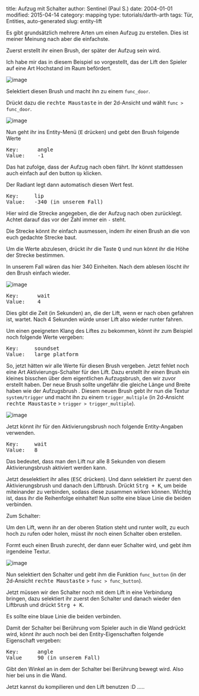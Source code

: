 ﻿title: Aufzug mit Schalter
author: Sentinel (Paul S.)
date: 2004-01-01
modified: 2015-04-14
category: mapping
type: tutorials/darth-arth
tags: Tür, Entities, auto-generated
slug: entity-lift

Es gibt grundsätzlich mehrere Arten um einen Aufzug zu erstellen. Dies ist meiner Meinung nach aber die einfachste.

Zuerst erstellt ihr einen Brush, der später der Aufzug sein wird.   

Ich habe mir das in diesem Beispiel so vorgestellt, das der Lift den Spieler auf eine Art Hochstand im Raum befördert.

 ![image]({filename}entity-lift/image001.png)

 

Selektiert diesen Brush und macht ihn zu einem `func_door`. 

Drückt dazu die <kbd>rechte Maustaste</kbd> in der 2d-Ansicht und wählt `func > func_door`.

![image]({filename}entity-lift/image003.png)

Nun geht ihr ins Entity-Menü (<kbd>E</kbd> drücken) und gebt den Brush folgende Werte 

<pre>Key:      angle
Value:    -1</pre>

Das hat zufolge, dass der Aufzug nach oben fährt. Ihr könnt stattdessen auch einfach auf den button `Up` klicken. 

Der Radiant legt dann automatisch diesen Wert fest.

<pre>Key:     lip
Value:   -340 (in unserem Fall)</pre>

 

Hier
wird die Strecke angegeben, die der Aufzug nach oben zurücklegt. Achtet darauf
das vor der Zahl immer ein `-` steht. 

 Die Strecke könnt ihr einfach ausmessen, indem ihr einen Brush an die von euch gedachte Strecke baut.

Um die Werte abzulesen, drückt ihr die Taste <kbd>Q</kbd> und nun könnt ihr die Höhe der Strecke bestimmen. 

In unserem Fall wären das hier 340 Einheiten. Nach dem ablesen löscht ihr den Brush einfach wieder.

![image]({filename}entity-lift/image005.png)

<pre>Key:      wait
Value:    4</pre>

Dies gibt die Zeit (in Sekunden) an, die der Lift, wenn er nach oben gefahren ist, wartet. Nach 4 Sekunden würde unser Lift also wieder runter fahren.

Um einen geeigneten Klang des Liftes zu bekommen, könnt ihr zum Beispiel noch folgende Werte vergeben:

<pre>Key:     soundset
Value:   large_platform</pre>

So, jetzt hätten wir alle Werte für diesen Brush vergeben. Jetzt fehlet noch eine Art Aktivierungs-Schalter für den Lift. Dazu erstellt ihr einen Brush ein kleines bisschen über dem eigentlichen Aufzugsbrush, den wir zuvor erstellt haben. Der neue Brush sollte ungefähr die gleiche Länge und Breite haben wie der Aufzugsbrush . Diesem neuen Brush gebt ihr nun die Textur `system/trigger` und macht ihn zu einem `trigger_multiple` (in 2d-Ansicht <kbd>rechte Maustaste</kbd> > `trigger > trigger_multiple`).

![image]({filename}entity-lift/image007.png)

Jetzt könnt ihr für den Aktivierungsbrush noch folgende Entity-Angaben verwenden.

<pre>Key:     wait
Value:   8</pre>

Das bedeutet, dass man den Lift nur alle 8 Sekunden von diesem Aktivierungsbrush aktiviert werden kann. 

Jetzt deselektiert ihr alles (<kbd>ESC</kbd> drücken). Und dann selektiert ihr zuerst den Aktivierungsbrush und danach den Liftbrush. Drückt <kbd>Strg + K</kbd>, um beide miteinander zu verbinden, sodass diese zusammen wirken können. Wichtig ist, dass ihr die Reihenfolge einhaltet! Nun sollte eine blaue Linie die beiden verbinden.

Zum Schalter:

Um den Lift, wenn ihr an der oberen Station steht und runter wollt, zu euch hoch zu rufen oder holen, müsst ihr noch einen Schalter oben erstellen. 

Formt euch einen Brush zurecht, der dann euer Schalter wird, und gebt ihm irgendeine Textur.

![image]({filename}entity-lift/image009.png)

Nun selektiert den Schalter und gebt ihm die Funktion `func_button` (in der 2d-Ansicht <kbd>rechte Maustaste</kbd> > `func > func_button`). 

Jetzt müssen wir den Schalter noch mit dem Lift in eine Verbindung bringen, dazu selektiert ihr zuerst den Schalter und danach wieder den Liftbrush und drückt <kbd>Strg + K</kbd>.

Es sollte eine blaue Linie die beiden verbinden.

Damit der Schalter bei Berührung vom Spieler auch in die Wand gedrückt wird, könnt ihr auch noch bei den Entity-Eigenschaften folgende Eigenschaft vergeben:

<pre>Key:      angle
Value     90 (in unserem Fall)</pre>

Gibt den Winkel an in dem der Schalter bei Berührung bewegt wird. Also hier bei uns in die Wand. 

Jetzt kannst du kompilieren und den Lift benutzen :D .....